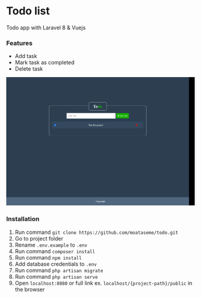 # Todo list
Todo app with Laravel 8 & Vuejs

### Features
- Add task
- Mark task as completed
- Delete task

![Todo](screenshot.png)

### Installation

1. Run command `git clone https://github.com/moataseme/todo.git`
2. Go to project folder
3. Rename `.env.example` to `.env`
4. Run command `composer install`
5. Run command `npm install`
6. Add database credentials to `.env`
7. Run command `php artisan migrate`
8. Run command `php artisan serve`
9. Open `localhost:8080` or full link ex. `localhost/{project-path}/public` in the browser
